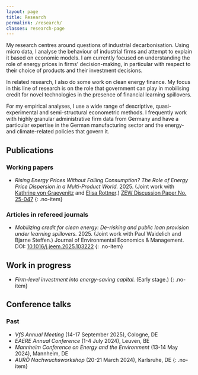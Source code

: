```yaml
---
layout: page
title: Research
permalink: /research/
classes: research-page
---
```


My research centres around questions of industrial decarbonisation. Using micro data, I analyse the behaviour of industrial firms and attempt to explain it based on economic models. I am currently focused on understanding the role of energy prices in firms' decision-making, in particular with respect to their choice of products and their investment decisions.

In related research, I also do some work on clean energy finance. My focus in this line of research is on the role that government can play in mobilising credit for novel technologies in the presence of financial learning spillovers.

For my empirical analyses, I use a wide range of descriptive, quasi-experimental and semi-structural econometric methods. I frequently work with highly granular administrative firm data from Germany and have a particular expertise in the German manufacturing sector and the energy- and climate-related policies that govern it.

## Publications

### Working papers

- *Rising Energy Prices Without Falling Consumption? The Role of Energy Price Dispersion in a Multi-Product World.* 2025. (Joint work with [Kathrine von Graevenitz](https://sites.google.com/view/kathrinevongraevenitz/home) and [Elisa Rottner](https://sites.google.com/view/elisa-rottner/home).) [ZEW Discussion Paper No. 25-047](https://papers.ssrn.com/sol3/papers.cfm?abstract_id=5523679)
{: .no-item}

### Articles in refereed journals

- *Mobilizing credit for clean energy: De-risking and public loan provision under learning spillovers.* 2025. (Joint work with Paul Waidelich and Bjarne Steffen.) Journal of Environmental Economics & Management. DOI: [10.1016/j.jeem.2025.103222](https://doi.org/10.1016/j.jeem.2025.103222)
{: .no-item}

## Work in progress

- *Firm-level investment into energy-saving capital.* (Early stage.)
{: .no-item}

## Conference talks

<!-- ### Upcoming -->


### Past

- *VfS Annual Meeting* (14-17 September 2025), Cologne, DE
- *EAERE Annual Conference* (1-4 July 2024), Leuven, BE
- *Mannheim Conference on Energy and the Environment* (13-14 May 2024), Mannheim, DE
- *AURÖ Nachwuchsworkshop* (20-21 March 2024), Karlsruhe, DE
{: .no-item}

